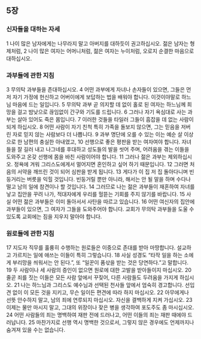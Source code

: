 ## 5장
### 신자들을 대하는 자세
1 나이 많은 남자에게는 나무라지 말고 아버지를 대하듯이 권고하십시오. 젊은 남자는 형제처럼,
2 나이 많은 여자는 어머니처럼, 젊은 여자는 누이처럼, 오로지 순결한 마음으로 대하십시오.
### 과부들에 관한 지침
3 무의탁 과부들을 존대하십시오.
4 어떤 과부에게 자녀나 손자들이 있으면, 그들은 먼저 자기 가정에 헌신하고 어버이에게 보답하는 법을 배워야 합니다. 이것이야말로 하느님 마음에 드는 일입니다.
5 무의탁 과부 곧 의지할 데 없이 홀로 된 여자는 하느님께 희망을 걸고 밤낮으로 끊임없이 간구와 기도를 드립니다.
6 그러나 자기 욕심대로 사는 과부는 살아 있어도 죽은 몸입니다.
7 이러한 것들을 타일러 그들이 흠잡을 데 없는 사람이 되게 하십시오.
8 어떤 사람이 자기 친척 특히 가족을 돌보지 않으면, 그는 믿음을 저버린 자로 믿지 않는 사람보다 더 나쁩니다.
9 과부 명단에 오를 수 있는 이는 예순 살 이상으로 한 남편의 충실한 아내였고,
10 선행으로 좋은 평판을 받는 여자여야 합니다. 자녀들을 잘 길러 내고 나그네를 후대하고 성도들의 발을 씻어 주며, 어려움을 겪는 이들을 도와주고 온갖 선행에 몸을 바친 사람이어야 합니다.
11 그러나 젊은 과부는 제외하십시오. 정욕에 겨워 그리스도에게서 멀어지면 혼인하고 싶어 하기 때문입니다.
12 그러면 처음의 서약을 깨뜨린 것이 되어 심판을 받게 됩니다.
13 게다가 이 집 저 집 돌아다니며 빈둥거리는 버릇을 익힐 것입니다. 빈둥거릴 뿐만 아니라, 해서는 안 될 말을 하며 수다나 떨고 남의 일에 참견이나 할 것입니다.
14 그러므로 나는 젊은 과부들이 재혼하여 자녀를 낳고 집안을 꾸려 나가, 적대자에게 우리를 헐뜯는 기회를 주지 않기를 바랍니다.
15 사실 어떤 젊은 과부들은 이미 돌아서서 사탄을 따르고 있습니다.
16 어떤 여신자의 집안에 과부들이 있으면, 그 여자가 그들을 도와주어야 합니다. 교회가 무의탁 과부들을 도울 수 있도록 교회에는 짐을 지우지 말아야 합니다.
### 원로들에 관한 지침
17 지도자 직무를 훌륭히 수행하는 원로들은 이중으로 존대를 받아 마땅합니다. 설교하고 가르치는 일에 애쓰는 이들이 특히 그렇습니다.
18 사실 성경도 “타작 일을 하는 소에게 부리망을 씌워서는 안 된다.”, 또 “일꾼이 품삯을 받는 것은 당연하다.”고 말합니다.
19 두 사람이나 세 사람의 증인이 없으면 원로에 대한 고발을 받아들이지 마십시오.
20 줄곧 죄를 짓는 이들은 모든 사람 앞에서 꾸짖어, 다른 사람들도 두려움을 가지게 하십시오.
21 나는 하느님과 그리스도 예수님과 선택된 천사들 앞에서 엄숙히 경고합니다. 선입견 없이 이 모든 것을 지키고, 무슨 일이든 편견에 따라 하지 마십시오.
22 아무에게나 선뜻 안수하지 말고, 남의 죄에 연루되지 마십시오. 자신을 결백하게 지켜 가십시오.
23 이제는 물만 마시지 말고, 그대의 위장이나 잦은 병을 생각하여 포도주도 좀 마시십시오.
24 어떤 사람들의 죄는 명백하여 재판 전에 드러나고, 어떤 이들의 죄는 재판 때에야 드러납니다.
25 마찬가지로 선행 역시 명백한 것으로서, 그렇지 않은 경우에도 언제까지나 숨겨져 있을 수는 없습니다.
